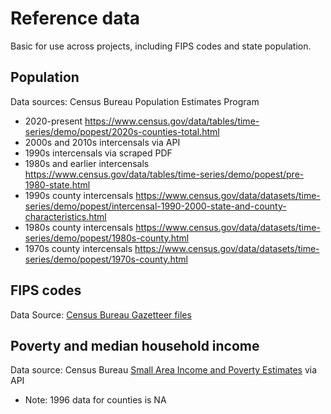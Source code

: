 # Reference data

Basic for use across projects, including FIPS codes and state population.

## Population
Data sources: Census Bureau Population Estimates Program
* 2020-present https://www.census.gov/data/tables/time-series/demo/popest/2020s-counties-total.html
* 2000s and 2010s intercensals via API
* 1990s intercensals via scraped PDF
* 1980s and earlier intercensals https://www.census.gov/data/tables/time-series/demo/popest/pre-1980-state.html
* 1990s county intercensals https://www.census.gov/data/datasets/time-series/demo/popest/intercensal-1990-2000-state-and-county-characteristics.html
* 1980s county intercensals https://www.census.gov/data/datasets/time-series/demo/popest/1980s-county.html
* 1970s county intercensals https://www.census.gov/data/datasets/time-series/demo/popest/1970s-county.html

## FIPS codes
Data Source: [Census Bureau Gazetteer files](https://www.census.gov/geographies/reference-files/time-series/geo/gazetteer-files.html)

## Poverty and median household income
Data source: Census Bureau [Small Area Income and Poverty Estimates](https://www.census.gov/programs-surveys/saipe.html) via API
* Note: 1996 data for counties is NA